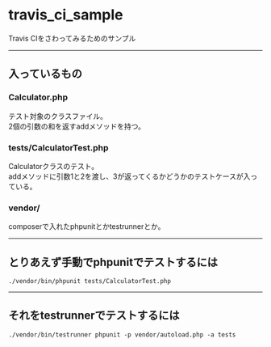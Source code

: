# travis_ci_sample
Travis CIをさわってみるためのサンプル

----
## 入っているもの
### Calculator.php
テスト対象のクラスファイル。  
2個の引数の和を返すaddメソッドを持つ。

### tests/CalculatorTest.php
Calculatorクラスのテスト。  
addメソッドに引数1と2を渡し、3が返ってくるかどうかのテストケースが入っている。

### vendor/
composerで入れたphpunitとかtestrunnerとか。

----
## とりあえず手動でphpunitでテストするには
`./vendor/bin/phpunit tests/CalculatorTest.php`

----
## それをtestrunnerでテストするには

`./vendor/bin/testrunner phpunit -p vendor/autoload.php -a tests`
